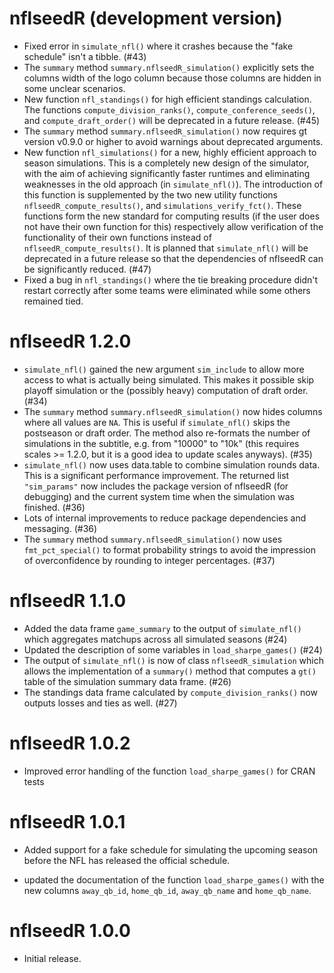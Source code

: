 # nflseedR (development version)

* Fixed error in `simulate_nfl()` where it crashes because the "fake schedule" isn't a tibble. (#43)
* The `summary` method `summary.nflseedR_simulation()` explicitly sets the columns width of the logo column because those columns are hidden in some unclear scenarios.
* New function `nfl_standings()` for high efficient standings calculation. The functions `compute_division_ranks()`, `compute_conference_seeds()`, and `compute_draft_order()` will be deprecated in a future release. (#45)
* The `summary` method `summary.nflseedR_simulation()` now requires gt version v0.9.0 or higher to avoid warnings about deprecated arguments.
* New function `nfl_simulations()` for a new, highly efficient approach to season simulations. This is a completely new design of the simulator, 
with the aim of achieving significantly faster runtimes and eliminating weaknesses in the old approach (in `simulate_nfl()`). 
The introduction of this function is supplemented by the two new utility functions `nflseedR_compute_results()`, and `simulations_verify_fct()`.
These functions form the new standard for computing results (if the user does not have their own function for this) 
respectively allow verification of the functionality of their own functions instead of `nflseedR_compute_results()`. 
It is planned that `simulate_nfl()` will be deprecated in a future release so that the dependencies of nflseedR can be significantly reduced. (#47)
* Fixed a bug in `nfl_standings()` where the tie breaking procedure didn't restart correctly after some teams were eliminated while some others remained tied. 

# nflseedR 1.2.0

* `simulate_nfl()` gained the new argument `sim_include` to allow more access to what is actually being simulated. This makes it possible skip playoff simulation or the (possibly heavy) computation of draft order. (#34)
* The `summary` method `summary.nflseedR_simulation()` now hides columns where all values are `NA`. This is useful if `simulate_nfl()` skips the postseason or draft order. The method also re-formats the number of simulations in the subtitle, e.g. from "10000" to "10k" (this requires scales >= 1.2.0, but it is a good idea to update scales anyways). (#35)
* `simulate_nfl()` now uses data.table to combine simulation rounds data. This is a significant performance improvement. The returned list `"sim_params"` now includes the package version of nflseedR (for debugging) and the current system time when the simulation was finished. (#36)
* Lots of internal improvements to reduce package dependencies and messaging. (#36)
* The `summary` method `summary.nflseedR_simulation()` now uses `fmt_pct_special()` to format probability strings to avoid the impression of overconfidence by rounding to integer percentages. (#37)

# nflseedR 1.1.0

* Added the data frame `game_summary` to the output of `simulate_nfl()` which aggregates matchups across all simulated seasons (#24)
* Updated the description of some variables in `load_sharpe_games()` (#24)
* The output of `simulate_nfl()` is now of class `nflseedR_simulation` which allows the implementation of a `summary()` method that computes a `gt()` table of the simulation summary data frame. (#26)
* The standings data frame calculated by `compute_division_ranks()` now outputs losses and ties as well. (#27)

# nflseedR 1.0.2

* Improved error handling of the function `load_sharpe_games()` for CRAN tests

# nflseedR 1.0.1

* Added support for a fake schedule for simulating the upcoming season before the NFL has released the official schedule.

* updated the documentation of the function `load_sharpe_games()` with the new columns `away_qb_id`, `home_qb_id`, `away_qb_name` and `home_qb_name`.

# nflseedR 1.0.0

* Initial release.
